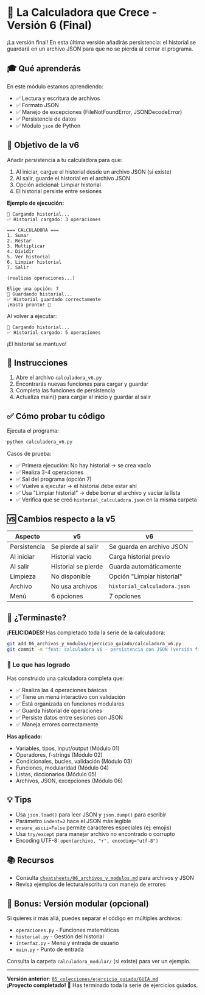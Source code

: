 # 🎯 La Calculadora que Crece - Versión 6 (Final)

¡La versión final! En esta última versión añadirás persistencia: el historial se guardará en un archivo JSON para que no se pierda al cerrar el programa.

## 🎓 Qué aprenderás

En este módulo estamos aprendiendo:
- ✅ Lectura y escritura de archivos
- ✅ Formato JSON
- ✅ Manejo de excepciones (FileNotFoundError, JSONDecodeError)
- ✅ Persistencia de datos
- ✅ Módulo `json` de Python

## 🎯 Objetivo de la v6

Añadir persistencia a tu calculadora para que:
1. Al iniciar, cargue el historial desde un archivo JSON (si existe)
2. Al salir, guarde el historial en el archivo JSON
3. Opción adicional: Limpiar historial
4. El historial persiste entre sesiones

**Ejemplo de ejecución:**
```
🔄 Cargando historial...
✅ Historial cargado: 3 operaciones

=== CALCULADORA ===
1. Sumar
2. Restar
3. Multiplicar
4. Dividir
5. Ver historial
6. Limpiar historial
7. Salir

(realizas operaciones...)

Elige una opción: 7
💾 Guardando historial...
✅ Historial guardado correctamente
¡Hasta pronto! 👋
```

Al volver a ejecutar:
```
🔄 Cargando historial...
✅ Historial cargado: 5 operaciones
```

¡El historial se mantuvo!

## 📝 Instrucciones

1. Abre el archivo `calculadora_v6.py`
2. Encontrarás nuevas funciones para cargar y guardar
3. Completa las funciones de persistencia
4. Actualiza main() para cargar al inicio y guardar al salir

## ✅ Cómo probar tu código

Ejecuta el programa:
```powershell
python calculadora_v6.py
```

Casos de prueba:
- ✅ Primera ejecución: No hay historial → se crea vacío
- ✅ Realiza 3-4 operaciones
- ✅ Sal del programa (opción 7)
- ✅ Vuelve a ejecutar → el historial debe estar ahí
- ✅ Usa "Limpiar historial" → debe borrar el archivo y vaciar la lista
- ✅ Verifica que se creó `historial_calculadora.json` en la misma carpeta

## 🆚 Cambios respecto a la v5

| Aspecto | v5 | v6 |
|---------|----|----|
| Persistencia | Se pierde al salir | Se guarda en archivo JSON |
| Al iniciar | Historial vacío | Carga historial previo |
| Al salir | Historial se pierde | Guarda automáticamente |
| Limpieza | No disponible | Opción "Limpiar historial" |
| Archivo | No usa archivos | `historial_calculadora.json` |
| Menú | 6 opciones | 7 opciones |

## 🚀 ¿Terminaste?

¡**FELICIDADES**! Has completado toda la serie de la calculadora:
```bash
git add 06_archivos_y_modulos/ejercicio_guiado/calculadora_v6.py
git commit -m "feat: calculadora v6 - persistencia con JSON (versión final)"
```

### 🎉 Lo que has logrado

Has construido una calculadora completa que:
- ✅ Realiza las 4 operaciones básicas
- ✅ Tiene un menú interactivo con validación
- ✅ Está organizada en funciones modulares
- ✅ Guarda historial de operaciones
- ✅ Persiste datos entre sesiones con JSON
- ✅ Maneja errores correctamente

**Has aplicado**:
- Variables, tipos, input/output (Módulo 01)
- Operadores, f-strings (Módulo 02)
- Condicionales, bucles, validación (Módulo 03)
- Funciones, modularidad (Módulo 04)
- Listas, diccionarios (Módulo 05)
- Archivos, JSON, excepciones (Módulo 06)

## 💡 Tips

- Usa `json.load()` para leer JSON y `json.dump()` para escribir
- Parámetro `indent=2` hace el JSON más legible
- `ensure_ascii=False` permite caracteres especiales (ej: emojis)
- Usa `try/except` para manejar archivo no encontrado o corrupto
- Encoding UTF-8: `open(archivo, "r", encoding="utf-8")`

## 📚 Recursos

- Consulta [`cheatsheets/06_archivos_y_modulos.md`](../../cheatsheets/06_archivos_y_modulos.md) para archivos y JSON
- Revisa ejemplos de lectura/escritura con manejo de errores

## 🎁 Bonus: Versión modular (opcional)

Si quieres ir más allá, puedes separar el código en múltiples archivos:
- `operaciones.py` - Funciones matemáticas
- `historial.py` - Gestión del historial
- `interfaz.py` - Menú y entrada de usuario
- `main.py` - Punto de entrada

Consulta la carpeta `calculadora_modular/` (si existe) para ver un ejemplo.

---

**Versión anterior**: [`05_colecciones/ejercicio_guiado/GUIA.md`](../../05_colecciones/ejercicio_guiado/GUIA.md)  
**¡Proyecto completado!** 🎉 Has terminado toda la serie de ejercicios guiados.
